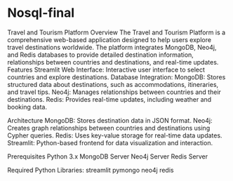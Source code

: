 # Nosql-final

Travel and Tourism Platform
Overview
The Travel and Tourism Platform is a comprehensive web-based application designed to help users explore travel destinations worldwide. The platform integrates MongoDB, Neo4j, and Redis databases to provide detailed destination information, relationships between countries and destinations, and real-time updates.
Features
Streamlit Web Interface: Interactive user interface to select countries and explore destinations.
Database Integration:
MongoDB: Stores structured data about destinations, such as accommodations, itineraries, and travel tips.
Neo4j: Manages relationships between countries and their destinations.
Redis: Provides real-time updates, including weather and booking data.

  Architecture
MongoDB: Stores destination data in JSON format.
Neo4j: Creates graph relationships between countries and destinations using Cypher queries.
Redis: Uses key-value storage for real-time data updates.
Streamlit: Python-based frontend for data visualization and interaction.

  Prerequisites
Python 3.x
MongoDB Server
Neo4j Server
Redis Server

  Required Python Libraries:
streamlit
pymongo
neo4j
redis

